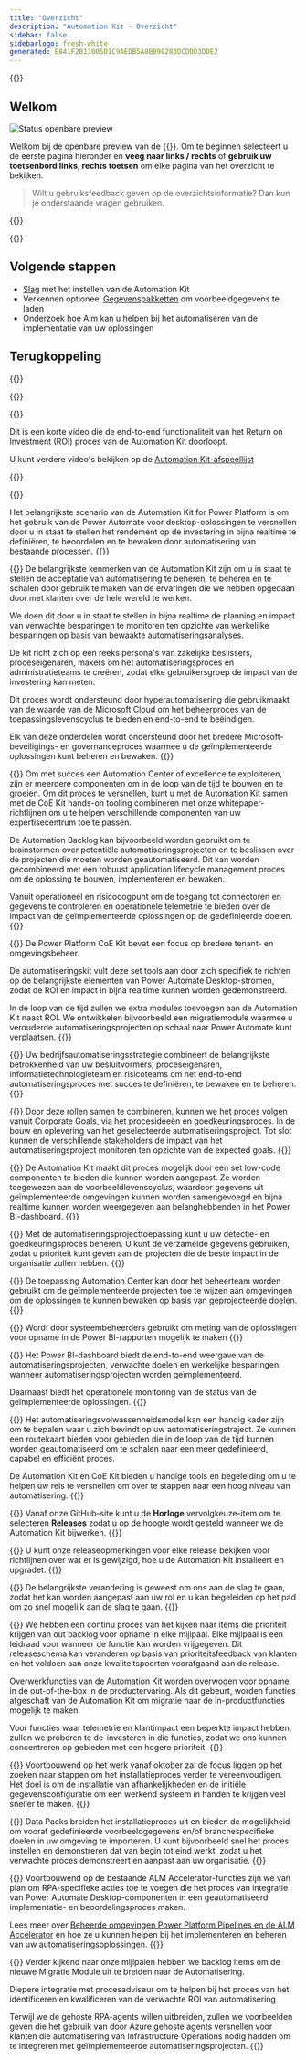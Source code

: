 ```yaml
---
title: "Overzicht"
description: "Automation Kit - Overzicht"
sidebar: false
sidebarlogo: fresh-white
generated: E841F2B13005D1C9AEDB5A8BB90283DCDDD3DDE2
---
```


<div class="optional">

{{<toc>}}

## Welkom

![Status openbare preview](/images/illustrations/status-public-preview.svg)

Welkom bij de openbare preview van de {{<product-name>}}. Om te beginnen selecteert u de eerste pagina hieronder en **veeg naar links / rechts** of **gebruik uw toetsenbord links, rechts toetsen** om elke pagina van het overzicht te bekijken.

> Wilt u gebruiksfeedback geven op de overzichtsinformatie? Dan kun je onderstaande vragen gebruiken.

</div>

{{<presentation slides="0,1,2,3,4,5,6,7,8,9,10,11,12,13,14,15,16,17,18,19,20">}}

<div class="optional">

{{<presentationStyles>}}

## Volgende stappen

- [Slag](/nl/get-started) met het instellen van de Automation Kit
- Verkennen optioneel [Gegevenspakketten](/nl/features/datapacks) om voorbeeldgegevens te laden
- Onderzoek hoe [Alm](/nl/features/alm) kan u helpen bij het automatiseren van de implementatie van uw oplossingen

## Terugkoppeling

{{<questions name="/content/nl/overview.json" completed="Bedankt voor het geven van feedback" shownavigationbuttons="false" locale="nl">}}

</div>

{{<slideStyles>}}

{{<slide id="slide0" audio="" description="Overview Video" video="VNC0PWBTRwA">}}

Dit is een korte video die de end-to-end functionaliteit van het Return on Investment (ROI) proces van de Automation Kit doorloopt.

U kunt verdere video's bekijken op de [Automation Kit-afspeellijst](https://www.youtube.com/playlist?list=PLi9EhCY4z99VlRg4j7D1Or6XfXbUcEWZy)

{{</slide>}}

{{<slide  id="slide1" audio="overview/Slide01.mp3" description="Automation Kit Overview" image="overview/Slide01.SVG" >}}

Het belangrijkste scenario van de Automation Kit for Power Platform is om het gebruik van de Power Automate voor desktop-oplossingen te versnellen door u in staat te stellen het rendement op de investering in bijna realtime te definiëren, te beoordelen en te bewaken door automatisering van bestaande processen.
{{</slide>}}

{{<slide  id="slide2" audio="overview/Slide02.mp3" description="Automation Kit Features" image="overview/Slide02.SVG" >}}
De belangrijkste kenmerken van de Automation Kit zijn om u in staat te stellen de acceptatie van automatisering te beheren, te beheren en te schalen door gebruik te maken van de ervaringen die we hebben opgedaan door met klanten over de hele wereld te werken.

We doen dit door u in staat te stellen in bijna realtime de planning en impact van verwachte besparingen te monitoren ten opzichte van werkelijke besparingen op basis van bewaakte automatiseringsanalyses.

De kit richt zich op een reeks persona's van zakelijke beslissers, proceseigenaren, makers om het automatiseringsproces en administratieteams te creëren, zodat elke gebruikersgroep de impact van de investering kan meten.

Dit proces wordt ondersteund door hyperautomatisering die gebruikmaakt van de waarde van de Microsoft Cloud om het beheerproces van de toepassingslevenscyclus te bieden en end-to-end te beëindigen.

Elk van deze onderdelen wordt ondersteund door het bredere Microsoft-beveiligings- en governanceproces waarmee u de geïmplementeerde oplossingen kunt beheren en bewaken.
{{</slide>}}

{{<slide  id="slide3" audio="overview/Slide03.mp3" description="Automation Center of Excellence Overview" image="overview/Slide03.SVG" >}}
Om met succes een Automation Center of excellence te exploiteren, zijn er meerdere componenten om in de loop van de tijd te bouwen en te groeien. Om dit proces te versnellen, kunt u met de Automation Kit samen met de CoE Kit hands-on tooling combineren met onze whitepaper-richtlijnen om u te helpen verschillende componenten van uw expertisecentrum toe te passen.

De Automation Backlog kan bijvoorbeeld worden gebruikt om te brainstormen over potentiële automatiseringsprojecten en te beslissen over de projecten die moeten worden geautomatiseerd. Dit kan worden gecombineerd met een robuust application lifecycle management proces om de oplossing te bouwen, implementeren en bewaken.

Vanuit operationeel en risicooogpunt om de toegang tot connectoren en gegevens te controleren en operationele telemetrie te bieden over de impact van de geïmplementeerde oplossingen op de gedefinieerde doelen.
{{</slide>}}

{{<slide  id="slide4" audio="overview/Slide04.mp3" description="Automation Kit vs CoE Kit" image="overview/Slide04.SVG" >}}
De Power Platform CoE Kit bevat een focus op bredere tenant- en omgevingsbeheer.

De automatiseringskit vult deze set tools aan door zich specifiek te richten op de belangrijkste elementen van Power Automate Desktop-stromen, zodat de ROI en impact in bijna realtime kunnen worden gedemonstreerd.

In de loop van de tijd zullen we extra modules toevoegen aan de Automation Kit naast ROI. We ontwikkelen bijvoorbeeld een migratiemodule waarmee u verouderde automatiseringsprojecten op schaal naar Power Automate kunt verplaatsen.
{{</slide>}}

{{<slide  id="slide5" audio="overview/Slide05.mp3" description="Corporate Automation Strategy" image="overview/Slide05.SVG" >}}
Uw bedrijfsautomatiseringsstrategie combineert de belangrijkste betrokkenheid van uw besluitvormers, proceseigenaren, informatietechnologieteam en risicoteams om het end-to-end automatiseringsproces met succes te definiëren, te bewaken en te beheren.
{{</slide>}}

{{<slide  id="slide6" audio="overview/Slide06.mp3" description="Corporate Automation Strategy" image="overview/Slide06.SVG" >}}
Door deze rollen samen te combineren, kunnen we het proces volgen vanuit Corporate Goals, via het procesideeën en goedkeuringsproces. In de bouw en oplevering van het geselecteerde automatiseringsproject. Tot slot kunnen de verschillende stakeholders de impact van het automatiseringsproject monitoren ten opzichte van de expected goals.
{{</slide>}}

{{<slide  id="slide7" audio="overview/Slide07.mp3" description="Leveraging Automation Kit" image="overview/Slide07.SVG" >}}
De Automation Kit maakt dit proces mogelijk door een set low-code componenten te bieden die kunnen worden aangepast. Ze worden toegewezen aan de voorbeeldlevenscyclus, waardoor gegevens uit geïmplementeerde omgevingen kunnen worden samengevoegd en bijna realtime kunnen worden weergegeven aan belanghebbenden in het Power BI-dashboard.
{{</slide>}}

{{<slide  id="slide8" audio="overview/Slide08.mp3" description="Automation Projects" image="overview/Slide08.SVG" >}}
Met de automatiseringsprojecttoepassing kunt u uw detectie- en goedkeuringsproces beheren. U kunt de verzamelde gegevens gebruiken, zodat u prioriteit kunt geven aan de projecten die de beste impact in de organisatie zullen hebben.
{{</slide>}}

{{<slide  id="slide9" audio="overview/Slide09.mp3" description="Automation Center" image="overview/Slide09.SVG" >}}
De toepassing Automation Center kan door het beheerteam worden gebruikt om de geïmplementeerde projecten toe te wijzen aan omgevingen om de oplossingen te kunnen bewaken op basis van geprojecteerde doelen.
{{</slide>}}

{{<slide  id="slide10" audio="overview/Slide10.mp3" description="Automation Solution Manager" image="overview/Slide10.SVG" >}}
Wordt door systeembeheerders gebruikt om meting van de oplossingen voor opname in de Power BI-rapporten mogelijk te maken
{{</slide>}}

{{<slide  id="slide11" audio="overview/Slide11.mp3" description="Power BI Dashboard" image="overview/Slide11.SVG" >}}
Het Power BI-dashboard biedt de end-to-end weergave van de automatiseringsprojecten, verwachte doelen en werkelijke besparingen wanneer automatiseringsprojecten worden geïmplementeerd.

Daarnaast biedt het operationele monitoring van de status van de geïmplementeerde oplossingen.
{{</slide>}}

{{<slide  id="slide12" audio="overview/Slide12.mp3" description="Automation Maturity Model" image="overview/Slide12.SVG" >}}
Het automatiseringsvolwassenheidsmodel kan een handig kader zijn om te bepalen waar u zich bevindt op uw automatiseringstraject. Ze kunnen een routekaart bieden voor gebieden die in de loop van de tijd kunnen worden geautomatiseerd om te schalen naar een meer gedefinieerd, capabel en efficiënt proces.

De Automation Kit en CoE Kit bieden u handige tools en begeleiding om u te helpen uw reis te versnellen om over te stappen naar een hoog niveau van automatisering.
{{</slide>}}

{{<slide  id="slide13" audio="overview/Slide13.mp3" description="Monitor Automation Kit Releases" image="overview/Slide13.SVG" >}}
Vanaf onze GitHub-site kunt u de **Horloge** vervolgkeuze-item om te selecteren **Releases** zodat u op de hoogte wordt gesteld wanneer we de Automation Kit bijwerken.
{{</slide>}}

{{<slide  id="slide14" audio="overview/Slide14.mp3" description="Automation Kit Release" image="overview/Slide14-Nov2022.SVG" >}}
U kunt onze releaseopmerkingen voor elke release bekijken voor richtlijnen over wat er is gewijzigd, hoe u de Automation Kit installeert en upgradet.
{{</slide>}}

{{<slide  id="slide15" audio="overview/Slide15.mp3" description="Automation Kit Getting Started" image="overview/Slide15.SVG" >}}
De belangrijkste verandering is geweest om ons aan de slag te gaan, zodat het kan worden aangepast aan uw rol en u kan begeleiden op het pad om zo snel mogelijk aan de slag te gaan.
{{</slide>}}

{{<slide  id="slide16" audio="overview/Slide16.mp3" description="What's Next" image="overview/Slide16.SVG" >}}
We hebben een continu proces van het kijken naar items die prioriteit krijgen van out backlog voor opname in elke mijlpaal. Elke mijlpaal is een leidraad voor wanneer de functie kan worden vrijgegeven. Dit releaseschema kan veranderen op basis van prioriteitsfeedback van klanten en het voldoen aan onze kwaliteitspoorten voorafgaand aan de release.

Overwerkfuncties van de Automation Kit worden overwogen voor opname in de out-of-the-box in de productervaring. Als dit gebeurt, worden functies afgeschaft van de Automation Kit om migratie naar de in-productfuncties mogelijk te maken.

Voor functies waar telemetrie en klantimpact een beperkte impact hebben, zullen we proberen te de-investeren in die functies, zodat we ons kunnen concentreren op gebieden met een hogere prioriteit.
{{</slide>}}

{{<slide  id="slide17" audio="overview/Slide17.mp3" description="Simplifying the Install Process" image="overview/Slide17.SVG" >}}
Voortbouwend op het werk vanaf oktober zal de focus liggen op het zoeken naar stappen om het installatieproces verder te vereenvoudigen. Het doel is om de installatie van afhankelijkheden en de initiële gegevensconfiguratie om een werkend systeem in handen te krijgen veel sneller te maken.
{{</slide>}}

{{<slide  id="slide18" audio="overview/Slide18.mp3" description="Sample Data" image="overview/Slide18.SVG" >}}
Data Packs breiden het installatieproces uit en bieden de mogelijkheid om vooraf gedefinieerde voorbeeldgegevens en/of branchespecifieke doelen in uw omgeving te importeren. U kunt bijvoorbeeld snel het proces instellen en demonstreren dat van begin tot eind werkt, zodat u het verwachte proces demonstreert en aanpast aan uw organisatie.
{{</slide>}}

{{<slide  id="slide19" audio="overview/Slide19.mp3" description="End to end ALM" image="overview/Slide19.SVG" >}}
Voortbouwend op de bestaande ALM Accelerator-functies zijn we van plan om RPA-specifieke acties toe te voegen die het proces van integratie van Power Automate Desktop-componenten in een geautomatiseerd implementatie- en beoordelingsproces maken.

Lees meer over [Beheerde omgevingen Power Platform Pipelines en de ALM Accelerator](/nl/features/alm) en hoe ze u kunnen helpen bij het implementeren en beheren van uw automatiseringsoplossingen.
{{</slide>}}

{{<slide  id="slide20" audio="overview/Slide20.mp3" description="Futures" image="overview/Slide20.SVG" >}}
Verder kijkend naar onze mijlpalen hebben we backlog items om de nieuwe Migratie Module uit te breiden naar de Automatisering.

Diepere integratie met procesadviseur om te helpen bij het proces van het identificeren en kwalificeren van de verwachte ROI van automatisering

Terwijl we de gehoste RPA-agents willen uitbreiden, zullen we voorbeelden geven die het gebruik van door Azure gehoste agents versnellen voor klanten die automatisering van Infrastructure Operations nodig hadden om te integreren met geïmplementeerde automatiseringsprojecten.
{{</slide>}}
